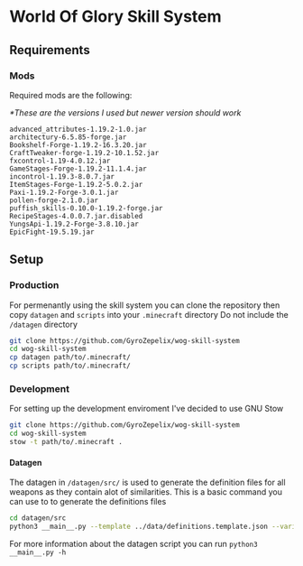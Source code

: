 # World Of Glory Skill System

## Requirements

### Mods
Required mods are the following:

*\*These are the versions I used but newer version should work*
```
advanced_attributes-1.19.2-1.0.jar
architectury-6.5.85-forge.jar
Bookshelf-Forge-1.19.2-16.3.20.jar
CraftTweaker-forge-1.19.2-10.1.52.jar
fxcontrol-1.19-4.0.12.jar
GameStages-Forge-1.19.2-11.1.4.jar
incontrol-1.19.3-8.0.7.jar
ItemStages-Forge-1.19.2-5.0.2.jar
Paxi-1.19.2-Forge-3.0.1.jar
pollen-forge-2.1.0.jar
puffish_skills-0.10.0-1.19.2-forge.jar
RecipeStages-4.0.0.7.jar.disabled
YungsApi-1.19.2-Forge-3.8.10.jar
EpicFight-19.5.19.jar
```

## Setup

### Production
For permenantly using the skill system you can clone the repository then copy `datagen` and `scripts` into your `.minecraft` directory
Do not include the `/datagen` directory

```bash
git clone https://github.com/GyroZepelix/wog-skill-system
cd wog-skill-system
cp datagen path/to/.minecraft/
cp scripts path/to/.minecraft/
```

### Development
For setting up the development enviroment I've decided to use GNU Stow

```bash
git clone https://github.com/GyroZepelix/wog-skill-system
cd wog-skill-system
stow -t path/to/.minecraft . 
```

#### Datagen
The datagen in `/datagen/src/` is used to generate the definition files for all weapons as they contain alot of similarities.
This is a basic command you can use to to generate the definitions files
```bash
cd datagen/src
python3 __main__.py --template ../data/definitions.template.json --variables ../data/weapons.json --output_name definitions.json --recursive 2 
```
For more information about the datagen script you can run `python3 __main__.py -h`